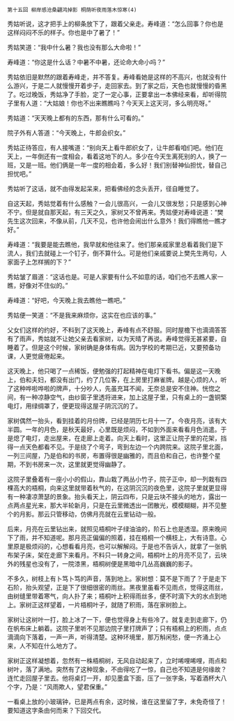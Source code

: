     第十五回 柳岸感沧桑翩鸿掉影 桐荫听夜雨落木惊寒(4) 

   秀姑听说，这才把手上的柳条放下了，跟着父亲走。寿峰道：“怎么回事？你也是这样闷闷不乐的样子。你也是中了暑了！”

   秀姑笑道：“我中什么暑？我也没有那么大命啦！”

   寿峰道：“你这是什么话？中暑不中暑，还论命大命小吗？”

   秀姑依旧是默然的跟着寿峰走，并不答复。寿峰看她是这样的不高兴，也就没有什么游兴，于是二人就慢慢开着步子，走回家去。到了家之后，天色也就慢慢的昏黑了。吃过晚饭，秀姑净了手脸，定了一定心事，正要拿出一本佛经来看，却听得院子里有人道：“大姑娘！你也不出来瞧瞧吗？今天天上这天河，多么明亮呀。”

   秀姑道：“天天晚上都有的东西，那有什么可看的。”

   院子外有人答道：“今天晚上，牛郎会织女。”

   秀姑正待答应，有人接嘴道：“别向天上看牛郎织女了，让牛郎看咱们吧。他们在天上，一年倒还有一度相会，看着这地下的人。多少在今天生离死别的人，换了一班，又是一班。他们俩是一年一度的相会着，多么好！我们别替神仙担忧，替自己担忧吧。”

   秀姑听了这话，就不由得发起呆来，把看佛经的念头丢开，径自睡觉了。

   自这天起，秀姑觉着有什么感触？一会儿很高兴，一会儿又很发愁；只是感到心神不宁。但是就自那天起，有三天之久，家树又不曾再来。秀姑便对寿峰说道：“樊先生这次回来，不像从前，几天不见，也许他会闹出什么意外！我们得瞧他一瞧才好。”

   寿峰道：“我要是能去瞧他，我早就和他往来了。他们那亲戚家里总看着我们是下流人，我们去就碰上一个钉子，倒不算什么。可是他们亲戚要说上樊先生两句，人家面子上怎样搁的下？”

   秀姑皱了眉道：“这话也是。可是人家要有什么不如意的话，咱们也不去瞧人家一瞧，好像对不住似的。”

   寿峰道：“好吧，今天晚上我去瞧他一瞧吧。”

   秀姑便一笑道：“不是我来麻烦你，这实在也应该的事。”

   父女们这样的约好，不料到了这天晚上，寿峰有点不舒服。同时屋檐下也滴滴答答有了雨声，秀姑就不让她父亲去看家树，以为天晴了再说。寿峰觉得无甚紧要，自睡着了。但是这个时候，家树确是身体有病。因为学校的考期已近，又要预备功课，人更觉疲倦起来。

   这天晚上，他只喝了一点稀饭，便勉强的打起精神在电灯下看书。偏是这一天晚上，伯和夫妇，都没有出门，约了几位客，在上房里打麻雀牌。越是心烦的人，听了这种哗啦哗啦的牌声，十分吵人，先虽充耳不闻，无奈总是安不住神。恍惚之间，有一种凉静空气，由纱窗子里透将进来，加上这屋子里，只有桌上的一盏铜檠电灯，用绿绸罩了，便更现得这屋子阴沉沉的了。

   家树偶然一抬头，看到挂着的月份牌，已经是阴历七月十一了。今夜月亮，该有大半圆。一年的月色，是秋天最好，心里既是烦闷，不如到外面来看看月色消遣。于是熄了电灯，走出屋来，在走廊上走着。向天上看时，这里正让院子里的花架，挡得一点天色都看不见。于是绕了个弯子，弯到左边一个内跨院来。这院子里北面，一列三间屋，乃是伯和的书房，布置得很是幽雅的，而且伯和自己，也许整个星期，不到书房来一次，这里就更觉得幽静了。

   这院子里叠着有一座小小的假山，靠山栽了两丛小竹子，院子正中，却一列栽有四棵高大的梧桐，向来这里就带着秋气的，在这阴沉沉的夜色里，这院子里就更显得有一种凄凉萧瑟的景象。抬头看天上，阴云四布，只是云块不接头的地方，露出一点两点星光来，那大半轮新月，只是在云里微透出一团散光，模模糊糊，并不见整个的月影。那云只管移动，仿佛月亮就在云里钻动一般。

   后来，月亮在云里钻出来，就照见梧桐叶子绿油油的，阶石上也是透湿。原来晚间下了雨，并不知道呢。那月亮正偏偏的照着，挂在梧桐一个横枝上，大有诗意。心里原是极烦闷的，心想看看月亮，也可以解解闷。于是也不告诉人，就拿了一张帆布架子床，架在走廊下来看月。不料只一转身之间，梧桐叶上的月亮不见了，云块外的残星也没有了，一院漆黑，梧桐树便是黑暗中几丛高巍巍的影子。

   不多久，树枝上有卜笃卜笃的声音，落到地上。家树想：莫不是下雨了？于是走下石阶，抬头观望，正是下了很细很密的雨丝。黑夜里虽看不见雨点，觉得这雨丝，由树缝里带着寒气，向人扑了来；梧桐叶上积得雨丝多，便不时滴下大的水点到地上。家树正这样望着，一片梧桐叶子，就随了积雨，落在家树脸上。

   家树让这树叶一打，脸上冰了一下，便也觉得身上有些冷了。就复走到走廊下，仍在帆布床上躺着。这院子里听不见那边院子里打牌声了；只有梧桐上的积雨，点点滴滴向下落着，一声一声，听得清楚。这种环境里，那万斛闲愁，便一齐涌上心来，人不知在什么地方了。

   家树正这样凝想着，忽然有一株梧桐树，无风自动起来了，立时唏哩唏哩，雨点和树叶，落了满地。突然有了这种现象，不由得吃了一惊，自己也不知道是何缘故？连忙走回屋子里去。他将桌灯一开，却见墨盒下面，压了一张字条，写着酒杯大八个字，乃是：“风雨欺人，望君保重。”

   一看桌上放的小玻璃钟，已是两点有余，这时候，谁在这里留了字，未免奇怪了！要知道这字条由何而来？下回交代。

